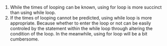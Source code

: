 1. While the times of looping can be known, using for loop is more succinct than using while loop.
2. If the times of looping cannot be predicted, using while loop is more appropriate. Because whether to enter the loop or not can be easily controled by the statement within the while loop through altering the condition of the loop. In the meanwhile, using for loop will be a bit cumbersome.
